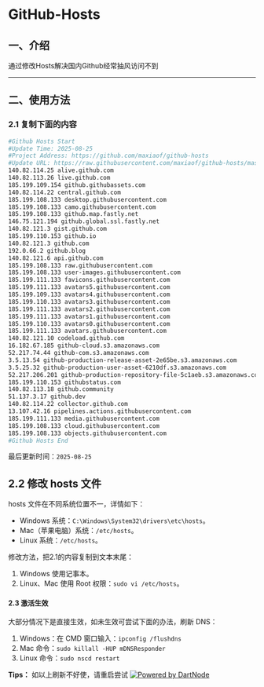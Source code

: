 # GitHub-Hosts

## 一、介绍
通过修改Hosts解决国内Github经常抽风访问不到

---

## 二、使用方法

### 2.1 复制下面的内容
```bash
#Github Hosts Start
#Update Time: 2025-08-25
#Project Address: https://github.com/maxiaof/github-hosts
#Update URL: https://raw.githubusercontent.com/maxiaof/github-hosts/master/hosts
140.82.114.25 alive.github.com
140.82.113.26 live.github.com
185.199.109.154 github.githubassets.com
140.82.114.22 central.github.com
185.199.108.133 desktop.githubusercontent.com
185.199.108.133 camo.githubusercontent.com
185.199.108.133 github.map.fastly.net
146.75.121.194 github.global.ssl.fastly.net
140.82.121.3 gist.github.com
185.199.110.153 github.io
140.82.121.3 github.com
192.0.66.2 github.blog
140.82.121.6 api.github.com
185.199.108.133 raw.githubusercontent.com
185.199.108.133 user-images.githubusercontent.com
185.199.111.133 favicons.githubusercontent.com
185.199.111.133 avatars5.githubusercontent.com
185.199.109.133 avatars4.githubusercontent.com
185.199.110.133 avatars3.githubusercontent.com
185.199.111.133 avatars2.githubusercontent.com
185.199.111.133 avatars1.githubusercontent.com
185.199.110.133 avatars0.githubusercontent.com
185.199.111.133 avatars.githubusercontent.com
140.82.121.10 codeload.github.com
16.182.67.185 github-cloud.s3.amazonaws.com
52.217.74.44 github-com.s3.amazonaws.com
3.5.13.54 github-production-release-asset-2e65be.s3.amazonaws.com
3.5.25.32 github-production-user-asset-6210df.s3.amazonaws.com
52.217.206.201 github-production-repository-file-5c1aeb.s3.amazonaws.com
185.199.110.153 githubstatus.com
140.82.113.18 github.community
51.137.3.17 github.dev
140.82.114.22 collector.github.com
13.107.42.16 pipelines.actions.githubusercontent.com
185.199.111.133 media.githubusercontent.com
185.199.108.133 cloud.githubusercontent.com
185.199.108.133 objects.githubusercontent.com
#Github Hosts End

```
最后更新时间：`2025-08-25`

## 2.2 修改 hosts 文件
hosts 文件在不同系统位置不一，详情如下：
- Windows 系统：`C:\Windows\System32\drivers\etc\hosts`。
- Mac（苹果电脑）系统：`/etc/hosts`。
- Linux 系统：`/etc/hosts`。

修改方法，把2.1的内容复制到文本末尾：

1. Windows 使用记事本。
2. Linux、Mac 使用 Root 权限：`sudo vi /etc/hosts`。

#### 2.3 激活生效
大部分情况下是直接生效，如未生效可尝试下面的办法，刷新 DNS：

1. Windows：在 CMD 窗口输入：`ipconfig /flushdns`
2. Mac 命令：`sudo killall -HUP mDNSResponder`
3. Linux 命令：`sudo nscd restart`

**Tips：** 如以上刷新不好使，请重启尝试
[![Powered by DartNode](https://dartnode.com/branding/DN-Open-Source-sm.png)](https://dartnode.com "Powered by DartNode - Free VPS for Open Source")
